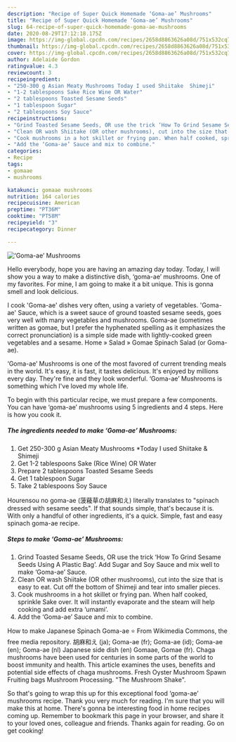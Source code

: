 ```yaml
---
description: "Recipe of Super Quick Homemade ‘Goma-ae’ Mushrooms"
title: "Recipe of Super Quick Homemade ‘Goma-ae’ Mushrooms"
slug: 64-recipe-of-super-quick-homemade-goma-ae-mushrooms
date: 2020-08-29T17:12:18.175Z
image: https://img-global.cpcdn.com/recipes/2658d8863626a08d/751x532cq70/goma-ae-mushrooms-recipe-main-photo.jpg
thumbnail: https://img-global.cpcdn.com/recipes/2658d8863626a08d/751x532cq70/goma-ae-mushrooms-recipe-main-photo.jpg
cover: https://img-global.cpcdn.com/recipes/2658d8863626a08d/751x532cq70/goma-ae-mushrooms-recipe-main-photo.jpg
author: Adelaide Gordon
ratingvalue: 4.3
reviewcount: 3
recipeingredient:
- "250-300 g Asian Meaty Mushrooms Today I used Shiitake  Shimeji"
- "1-2 tablespoons Sake Rice Wine OR Water"
- "2 tablespoons Toasted Sesame Seeds"
- "1 tablespoon Sugar"
- "2 tablespoons Soy Sauce"
recipeinstructions:
- "Grind Toasted Sesame Seeds, OR use the trick ‘How To Grind Sesame Seeds Using A Plastic Bag’. Add Sugar and Soy Sauce and mix well to make ‘Goma-ae’ Sauce."
- "Clean OR wash Shiitake (OR other mushrooms), cut into the size that is easy to eat. Cut off the bottom of Shimeji and tear into smaller pieces."
- "Cook mushrooms in a hot skillet or frying pan. When half cooked, sprinkle Sake over. It will instantly evaporate and the steam will help cooking and add extra ‘umami’."
- "Add the ‘Goma-ae’ Sauce and mix to combine."
categories:
- Recipe
tags:
- gomaae
- mushrooms

katakunci: gomaae mushrooms 
nutrition: 164 calories
recipecuisine: American
preptime: "PT36M"
cooktime: "PT58M"
recipeyield: "3"
recipecategory: Dinner

---
```



![‘Goma-ae’ Mushrooms](https://img-global.cpcdn.com/recipes/2658d8863626a08d/751x532cq70/goma-ae-mushrooms-recipe-main-photo.jpg)

Hello everybody, hope you are having an amazing day today. Today, I will show you a way to make a distinctive dish, ‘goma-ae’ mushrooms. One of my favorites. For mine, I am going to make it a bit unique. This is gonna smell and look delicious.

I cook &#39;Goma-ae&#39; dishes very often, using a variety of vegetables. &#39;Goma-ae&#39; Sauce, which is a sweet sauce of ground toasted sesame seeds, goes very well with many vegetables and mushrooms. Goma-ae (sometimes written as gomae, but I prefer the hyphenated spelling as it emphasizes the correct pronunciation) is a simple side made with lightly-cooked green vegetables and a sesame. Home » Salad » Gomae Spinach Salad (or Goma-ae).

‘Goma-ae’ Mushrooms is one of the most favored of current trending meals in the world. It's easy, it is fast, it tastes delicious. It's enjoyed by millions every day. They're fine and they look wonderful. ‘Goma-ae’ Mushrooms is something which I've loved my whole life.


To begin with this particular recipe, we must prepare a few components. You can have ‘goma-ae’ mushrooms using 5 ingredients and 4 steps. Here is how you cook it.

<!--inarticleads1-->

##### The ingredients needed to make ‘Goma-ae’ Mushrooms:

1. Get 250-300 g Asian Meaty Mushrooms *Today I used Shiitake &amp; Shimeji
1. Get 1-2 tablespoons Sake (Rice Wine) OR Water
1. Prepare 2 tablespoons Toasted Sesame Seeds
1. Get 1 tablespoon Sugar
1. Take 2 tablespoons Soy Sauce


Hourensou no goma-ae (菠薐草の胡麻和え) literally translates to &#34;spinach dressed with sesame seeds&#34;. If that sounds simple, that&#39;s because it is. With only a handful of other ingredients, it&#39;s a quick. Simple, fast and easy spinach goma-ae recipe. 

<!--inarticleads2-->

##### Steps to make ‘Goma-ae’ Mushrooms:

1. Grind Toasted Sesame Seeds, OR use the trick ‘How To Grind Sesame Seeds Using A Plastic Bag’. Add Sugar and Soy Sauce and mix well to make ‘Goma-ae’ Sauce.
1. Clean OR wash Shiitake (OR other mushrooms), cut into the size that is easy to eat. Cut off the bottom of Shimeji and tear into smaller pieces.
1. Cook mushrooms in a hot skillet or frying pan. When half cooked, sprinkle Sake over. It will instantly evaporate and the steam will help cooking and add extra ‘umami’.
1. Add the ‘Goma-ae’ Sauce and mix to combine.


How to make Japanese Spinach Goma-ae ⭐ From Wikimedia Commons, the free media repository. 胡麻和え (ja); Goma-ae (fr); Goma-ae (id); Goma-ae (en); Goma-ae (nl) Japanese side dish (en) Gomaae, Gomae (fr). Chaga mushrooms have been used for centuries in some parts of the world to boost immunity and health. This article examines the uses, benefits and potential side effects of chaga mushrooms. Fresh Oyster Mushroom Spawn Fruiting bags Mushroom Processing. &#34;The Mushroom Shake&#34;. 

So that's going to wrap this up for this exceptional food ‘goma-ae’ mushrooms recipe. Thank you very much for reading. I'm sure that you will make this at home. There's gonna be interesting food in home recipes coming up. Remember to bookmark this page in your browser, and share it to your loved ones, colleague and friends. Thanks again for reading. Go on get cooking!
